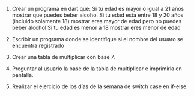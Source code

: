1. Crear un programa en dart que:
Si tu edad es mayor o igual a 21 años mostrar que puedes beber alcoho.
Si tu edad esta entre 18 y 20 años (incluido solamente 18) mostrar eres mayor de edad pero no puedes beber alcohol
Si tu edad es menor a 18 mostrar eres menor de edad

2. Escribir un programa donde se identifique si el nombre del usuaro se encuentra registrado

3. Crear una tabla de multiplicar con base 7.

4. Preguntar al usuario la base de la tabla de multiplicar e imprimirla en pantalla.

5. Realizar el ejercicio de los días de la semana de switch case en if-else.




